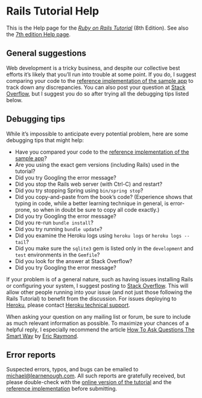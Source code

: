 # Rails Tutorial Help

This is the Help page for the [*Ruby on Rails Tutorial*](https://www.railstutorial.org/) (8th Edition).
See also the [7th edition Help page](https://github.com/learnenough/sample_app_7th_ed/blob/main/HELP.md).

## General suggestions

Web development is a tricky business, and despite our collective best efforts it’s likely that you’ll run into trouble at some point. If you do, I suggest comparing your code to the [reference implementation of the sample app](https://github.com/learnenough/rails_tutorial_sample_app_8th_ed) to track down any discrepancies. You can also post your question at [Stack Overflow](https://stackoverflow.com/), but I suggest you do so after trying all the debugging tips listed below.

## Debugging tips

While it’s impossible to anticipate every potential problem, here are
some debugging tips that might help:

- Have you compared your code to the [reference implementation of the sample app](https://github.com/mhartl/rails_tutorial_sample_app_8th_ed)?
- Are you using the exact gem versions (including Rails) used in the
  tutorial?
- Did you try Googling the error message?
- Did you stop the Rails web server (with Ctrl-C) and restart?
- Did you try stopping Spring using `bin/spring stop`?
- Did you copy-and-paste from the book’s code? (Experience shows that typing in code, while a better learning technique in general, is error-prone, so when in doubt be sure to copy all code exactly.)
- Did you try Googling the error message?
- Did you re-run `bundle install`?
- Did you try running `bundle update`?
- Did you examine the Heroku logs using `heroku logs` or `heroku logs --tail`?
- Did you make sure the `sqlite3` gem is listed only in the `development` and `test` environments in the `Gemfile`?
- Did you look for the answer at Stack Overflow?
- Did you try Googling the error message?

If your problem is of a general nature, such as having issues installing
Rails or configuring your system, I suggest posting to [Stack
Overflow](https://stackoverflow.com/). This will allow other
people running into your issue (and not just those following the Rails
Tutorial) to benefit from the discussion. For issues
deploying to [Heroku](https://heroku.com/), please contact [Heroku
technical support](https://support.heroku.com/).

When asking your question on any mailing list or forum, be sure to
include as much relevant information as possible. To maximize your chances
of a helpful reply, I especially recommend the article [How To Ask Questions The Smart
Way](http://www.catb.org/esr/faqs/smart-questions.html) by [Eric
Raymond](http://www.catb.org/esr/).

## Error reports

Suspected errors, typos, and bugs can be emailed to <michael@learnenough.com>. All such reports are gratefully received, but please double-check with the [online version of the tutorial](https://www.railstutorial.org/book) and the [reference implementation](https://github.com/learnenough/rails_tutorial_sample_app_7th_ed) before submitting.
